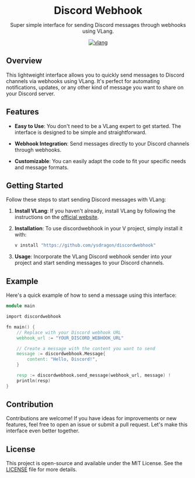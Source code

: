 <div align="center">
  <h1 style="margin: auto">Discord Webhook</h1>

  <p>Super simple interface for sending Discord messages through webhooks using VLang.</p>

  [![vlang](https://img.shields.io/badge/Made%20with-V-536b8a)](https://vlang.io)
</div>

## Overview

This lightweight interface allows you to quickly send messages to Discord channels via webhooks using VLang. It's perfect for automating notifications, updates, or any other kind of message you want to share on your Discord server.

## Features

- **Easy to Use**: You don't need to be a VLang expert to get started. The interface is designed to be simple and straightforward.

- **Webhook Integration**: Send messages directly to your Discord channels through webhooks.

- **Customizable**: You can easily adapt the code to fit your specific needs and message formats.

## Getting Started

Follow these steps to start sending Discord messages with VLang:

1. **Install VLang**: If you haven't already, install VLang by following the instructions on the [official website](https://vlang.io/).

2. **Installation**: To use discordwebhook in your V project, simply install it with:

   ```sh
   v install "https://github.com/ysdragon/discordwebhook"
   ```

3. **Usage**: Incorporate the VLang Discord webhook sender into your project and start sending messages to your Discord channels.

## Example

Here's a quick example of how to send a message using this interface:

```v
module main

import discordwebhook

fn main() {   
    // Replace with your Discord webhook URL
    webhook_url := "YOUR_DISCORD_WEBHOOK_URL"

    // Create a message with the content you want to send
    message := discordwebhook.Message{ 
        content: "Hello, Discord!",
    }

    resp := discordwebhook.send_message(webhook_url, message) !
    println(resp)
}
```

## Contribution

Contributions are welcome! If you have ideas for improvements or new features, feel free to open an issue or submit a pull request. Let's make this interface even better together.

## License

This project is open-source and available under the MIT License. See the [LICENSE](LICENSE) file for more details.
